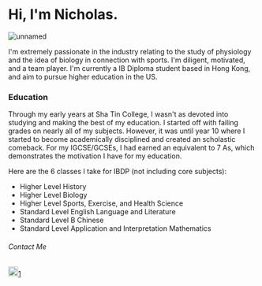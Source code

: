 # Hi, I'm Nicholas.


![unnamed](https://github.com/beepboopblap/About-Me/assets/89974500/7a2392fe-50c8-47bd-ba0f-4e1ccef77918)


I'm extremely passionate in the industry relating to the study of physiology and the idea of biology in connection with sports. I'm diligent, motivated, and a team player. I'm currently a IB Diploma student based in Hong Kong, and aim to pursue higher education in the US.


### Education

Through my early years at Sha Tin College, I wasn't as devoted into studying and making the best of my education. I started off with failing grades on nearly all of my subjects. However, it was until year 10 where I started to become academically disciplined and created an scholastic comeback. For my IGCSE/GCSEs, I had earned an equivalent to 7 As, which demonstrates the motivation I have for my education.

Here are the 6 classes I take for IBDP (not including core subjects):

- Higher Level History
- Higher Level Biology
- Higher Level Sports, Exercise, and Health Science
- Standard Level English Language and Literature
- Standard Level B Chinese
- Standard Level Application and Interpretation Mathematics




###### Contact Me



<img src="[![3536505](https://github.com/beepboopblap/About-Me/assets/89974500/82f45a07-1742-4519-83dd-6d46d366c4f8)]" width="20" height="20"/>[1]


[1]: https://www.linkedin.com/in/shen-le-xuan/

